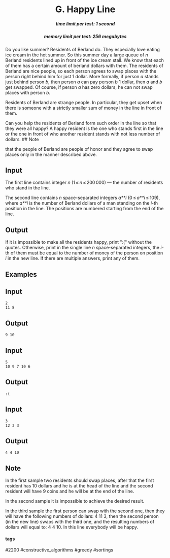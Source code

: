 <h1 style='text-align: center;'> G. Happy Line</h1>

<h5 style='text-align: center;'>time limit per test: 1 second</h5>
<h5 style='text-align: center;'>memory limit per test: 256 megabytes</h5>

Do you like summer? Residents of Berland do. They especially love eating ice cream in the hot summer. So this summer day a large queue of *n* Berland residents lined up in front of the ice cream stall. We know that each of them has a certain amount of berland dollars with them. The residents of Berland are nice people, so each person agrees to swap places with the person right behind him for just 1 dollar. More formally, if person *a* stands just behind person *b*, then person *a* can pay person *b* 1 dollar, then *a* and *b* get swapped. Of course, if person *a* has zero dollars, he can not swap places with person *b*.

Residents of Berland are strange people. In particular, they get upset when there is someone with a strictly smaller sum of money in the line in front of them.

Can you help the residents of Berland form such order in the line so that they were all happy? A happy resident is the one who stands first in the line or the one in front of who another resident stands with not less number of dollars. ## Note

 that the people of Berland are people of honor and they agree to swap places only in the manner described above.

## Input

The first line contains integer *n* (1 ≤ *n* ≤ 200 000) — the number of residents who stand in the line.

The second line contains *n* space-separated integers *a**i* (0 ≤ *a**i* ≤ 109), where *a**i* is the number of Berland dollars of a man standing on the *i*-th position in the line. The positions are numbered starting from the end of the line. 

## Output

If it is impossible to make all the residents happy, print ":(" without the quotes. Otherwise, print in the single line *n* space-separated integers, the *i*-th of them must be equal to the number of money of the person on position *i* in the new line. If there are multiple answers, print any of them.

## Examples

## Input


```
2  
11 8  

```
## Output


```
9 10 
```
## Input


```
5  
10 9 7 10 6  

```
## Output


```
:(  

```
## Input


```
3  
12 3 3  

```
## Output


```
4 4 10 
```
## Note

In the first sample two residents should swap places, after that the first resident has 10 dollars and he is at the head of the line and the second resident will have 9 coins and he will be at the end of the line. 

In the second sample it is impossible to achieve the desired result.

In the third sample the first person can swap with the second one, then they will have the following numbers of dollars: 4 11 3, then the second person (in the new line) swaps with the third one, and the resulting numbers of dollars will equal to: 4 4 10. In this line everybody will be happy.



#### tags 

#2200 #constructive_algorithms #greedy #sortings 